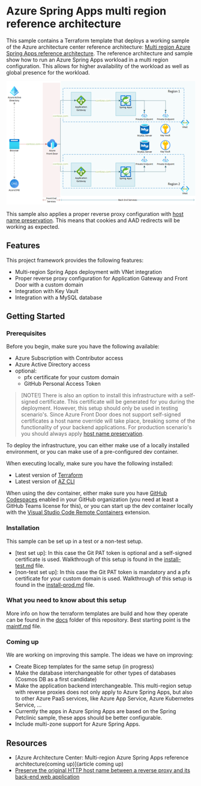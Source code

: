 # Azure Spring Apps multi region reference architecture

This sample contains a Terraform template that deploys a working sample of the Azure architecture center reference architecture: [Multi region Azure Spring Apps reference architecture](https://learn.microsoft.com/azure/architecture/reference-architectures/microservices/spring-apps-multi-region). The reference architecture and sample show how to run an Azure Spring Apps workload in a multi region configuration. This allows for higher availability of the workload as well as global presence for the workload.

![Multi region Spring Apps architecture diagram](./images/multi-region-spring-apps-reference-architecture.png)

This sample also applies a proper reverse proxy configuration with [host name preservation](https://learn.microsoft.com/azure/architecture/best-practices/host-name-preservation). This means that cookies and AAD redirects will be working as expected.

## Features

This project framework provides the following features:

- Multi-region Spring Apps deployment with VNet integration
- Proper reverse proxy configuration for Application Gateway and Front Door with a custom domain
- Integration with Key Vault
- Integration with a MySQL database

## Getting Started

### Prerequisites

Before you begin, make sure you have the following available:

- Azure Subscription with Contributor access
- Azure Active Directory access
- optional: 
  - pfx certificate for your custom domain 
  - GitHub Personal Access Token 

> [NOTE!]
> There is also an option to install this infrastructure with a self-signed certificate. This certificate will be generated for you during the deployment. However, this setup should only be used in testing scenario's.
> Since Azure Front Door does not support self-signed certificates a host name override will take place, breaking some of the functionality of your backend applications. For production scenario's you should always apply [host name preservation](https://learn.microsoft.com/azure/architecture/best-practices/host-name-preservation).

To deploy the infrastructure, you can either make use of a locally installed environment, or you can make use of a pre-configured dev container.

When executing locally, make sure you have the following installed:

- Latest version of [Terraform](https://learn.hashicorp.com/tutorials/terraform/install-cli)
- Latest version of [AZ CLI](https://learn.microsoft.com/en-us/cli/azure/install-azure-cli)

When using the dev container, either make sure you have [GitHub Codespaces](https://docs.github.com/codespaces/overview) enabled in your GitHub organization (you need at least a GitHub Teams license for this), or you can start up the dev container locally with the [Visual Studio Code Remote Containers](https://code.visualstudio.com/docs/remote/containers) extension.

### Installation

This sample can be set up in a test or a non-test setup.

- [test set up]: In this case the Git PAT token is optional and a self-signed certificate is used. Walkthrough of this setup is found in the [install-test.md](docs/install-test.md) file.
- [non-test set up]: In this case the Git PAT token is mandatory and a pfx certificate for your custom domain is used. Walkthrough of this setup is found in the [install-prod.md](docs/install-prod.md) file.

### What you need to know about this setup

More info on how the terraform templates are build and how they operate can be found in the [docs](docs) folder of this repository. Best starting point is the [maintf.md](docs/maintf.md) file.

### Coming up

We are working on improving this sample. The ideas we have on improving:

- Create Bicep templates for the same setup (in progress)
- Make the database interchangeable for other types of databases (Cosmos DB as a first candidate)
- Make the application backend interchangeable. This multi-region setup with reverse proxies does not only apply to Azure Spring Apps, but also to other Azure PaaS services, like Azure App Service, Azure Kubernetes Service, ...
- Currently the apps in Azure Spring Apps are based on the Spring Petclinic sample, these apps should be better configurable.
- Include multi-zone support for Azure Spring Apps.

## Resources

- [Azure Architecture Center: Multi-region Azure Spring Apps reference architecture(coming up)](article coming up)
- [Preserve the original HTTP host name between a reverse proxy and its back-end web application](https://learn.microsoft.com/azure/architecture/best-practices/host-name-preservation)
